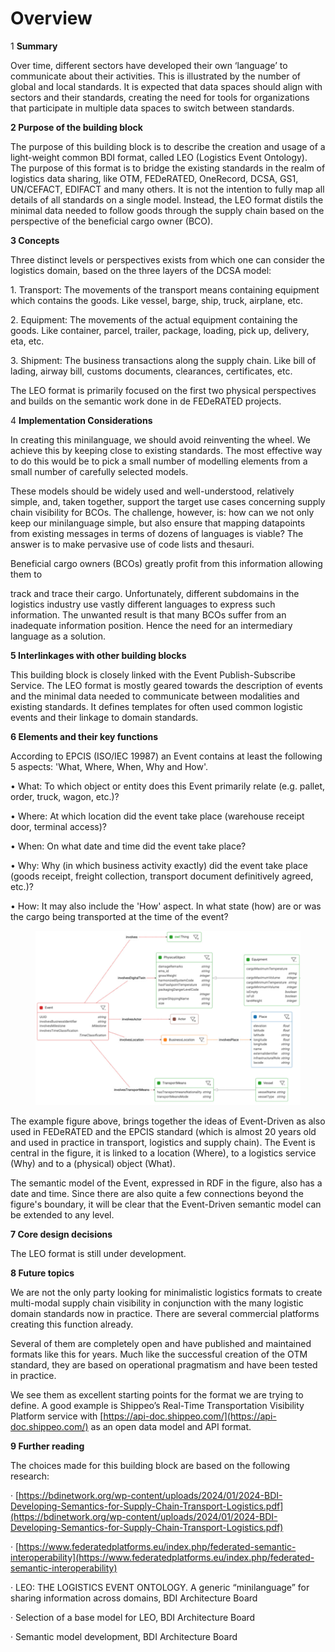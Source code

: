 # Overview

1 **Summary**

&#x20;Over time, different sectors have developed their own ‘language’ to communicate about their activities. This is illustrated by the number of global and local standards. It is expected that data spaces should align with sectors and their standards, creating the need for tools for organizations that participate in multiple data spaces to switch between standards.

**2 Purpose of the building block**

&#x20;The purpose of this building block is to describe the creation and usage of a light-weight common BDI format, called LEO (Logistics Event Ontology). The purpose of this format is to bridge the existing standards in the realm of logistics data sharing, like OTM, FEDeRATED, OneRecord, DCSA, GS1, UN/CEFACT, EDIFACT and many others. It is not the intention to fully map all details of all standards on a single model. Instead, the LEO format distils the minimal data needed to follow goods through the supply chain based on the perspective of the beneficial cargo owner (BCO).

**3 Concepts**

&#x20;Three distinct levels or perspectives exists from which one can consider the logistics domain, based on the three layers of the DCSA model:

1\.        Transport: The movements of the transport means containing equipment which contains the goods. Like vessel, barge, ship, truck, airplane, etc.

2\.        Equipment: The movements of the actual equipment containing the goods. Like container, parcel, trailer, package, loading, pick up, delivery, eta, etc.

3\.        Shipment: The business transactions along the supply chain. Like bill of lading, airway bill, customs documents, clearances, certificates, etc.

The LEO format is primarily focused on the first two physical perspectives and builds on the semantic work done in de FEDeRATED projects.

4 **Implementation Considerations**

&#x20;In creating this minilanguage, we should avoid reinventing the wheel. We achieve this by keeping close to existing standards. The most effective way to do this would be to pick a small number of modelling elements from a small number of carefully selected models.

These models should be widely used and well-understood, relatively simple, and, taken together, support the target use cases concerning supply chain visibility for BCOs. The challenge, however, is: how can we not only keep our minilanguage simple, but also ensure that mapping datapoints from existing messages in terms of dozens of languages is viable? The answer is to make pervasive use of code lists and thesauri.

&#x20;Beneficial cargo owners (BCOs) greatly profit from this information allowing them to

track and trace their cargo. Unfortunately, different subdomains in the logistics industry use vastly different languages to express such information. The unwanted result is that many BCOs suffer from an inadequate information position. Hence the need for an intermediary language as a solution.

**5 Interlinkages with other building blocks**

&#x20;This building block is closely linked with the Event Publish-Subscribe Service. The LEO format is mostly geared towards the description of events and the minimal data needed to communicate between modalities and existing standards. It defines templates for often used common logistic events and their linkage to domain standards.

&#x20;**6 Elements and their key functions**

&#x20;According to EPCIS (ISO/IEC 19987) an Event contains at least the following 5 aspects: 'What, Where, When, Why and How'.

•            What: To which object or entity does this Event primarily relate (e.g. pallet, order, truck, wagon, etc.)?

•            Where: At which location did the event take place (warehouse receipt door, terminal access)?

•            When: On what date and time did the event take place?

•            Why: Why (in which business activity exactly) did the event take place (goods receipt, freight collection, transport document definitively agreed, etc.)?

•            How: It may also include the 'How' aspect. In what state (how) are or was the cargo being transported at the time of the event?

<figure><img src="../.gitbook/assets/image.png" alt=""><figcaption></figcaption></figure>

The example figure above, brings together the ideas of Event-Driven as also used in FEDeRATED and the EPCIS standard (which is almost 20 years old and used in practice in transport, logistics and supply chain). The Event is central in the figure, it is linked to a location (Where), to a logistics service (Why) and to a (physical) object (What).

&#x20;The semantic model of the Event, expressed in RDF in the figure, also has a date and time. Since there are also quite a few connections beyond the figure's boundary, it will be clear that the Event-Driven semantic model can be extended to any level.

&#x20;**7 Core design decisions**

&#x20;The LEO format is still under development.

&#x20;**8 Future topics**

We are not the only party looking for minimalistic logistics formats to create multi-modal supply chain visibility in conjunction with the many logistic domain standards now in practice. There are several commercial platforms creating this function already.

Several of them are completely open and have published and maintained formats like this for years. Much like the successful creation of the OTM standard, they are based on operational pragmatism and have been tested in practice.

We see them as excellent starting points for the format we are trying to define. A good example is Shippeo’s Real-Time Transportation Visibility Platform service with [https://api-doc.shippeo.com/](https://api-doc.shippeo.com/) as an open data model and API format.

&#x20;**9 Further reading**

&#x20;The choices made for this building block are based on the following research:

&#x20;·      [https://bdinetwork.org/wp-content/uploads/2024/01/2024-BDI-Developing-Semantics-for-Supply-Chain-Transport-Logistics.pdf](https://bdinetwork.org/wp-content/uploads/2024/01/2024-BDI-Developing-Semantics-for-Supply-Chain-Transport-Logistics.pdf)

&#x20;·      [https://www.federatedplatforms.eu/index.php/federated-semantic-interoperability](https://www.federatedplatforms.eu/index.php/federated-semantic-interoperability)

&#x20;·      LEO: THE LOGISTICS EVENT ONTOLOGY. A generic “minilanguage” for sharing information across domains, BDI Architecture Board

&#x20;·      Selection of a base model for LEO, BDI Architecture Board

&#x20;·      Semantic model development, BDI Architecture Board

&#x20;

&#x20;

&#x20;
